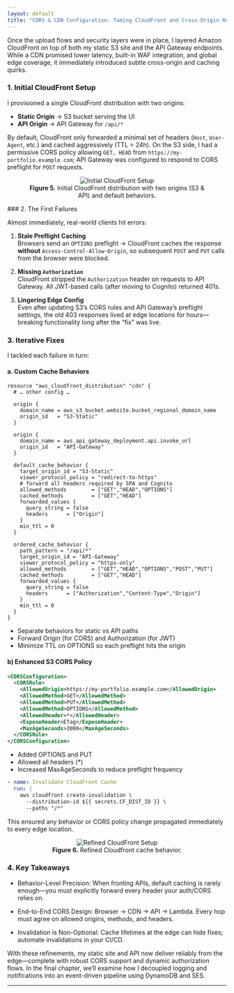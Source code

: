 ```yaml
---
layout: default
title: "CORS & CDN Configuration: Taming CloudFront and Cross-Origin Hurdles"
---
```

Once the upload flows and security layers were in place, I layered Amazon CloudFront on top of both my static S3 site and the API Gateway endpoints. While a CDN promised lower latency, built-in WAF integration, and global edge coverage, it immediately introduced subtle cross-origin and caching quirks.

### 1. Initial CloudFront Setup

I provisioned a single CloudFront distribution with two origins:

- **Static Origin** → S3 bucket serving the UI  
- **API Origin**    → API Gateway for `/api/*`  

By default, CloudFront only forwarded a minimal set of headers (`Host`, `User-Agent`, etc.) and cached aggressively (TTL = 24h). On the S3 side, I had a permissive CORS policy allowing `GET, HEAD` from `https://my-portfolio.example.com`; API Gateway was configured to respond to CORS preflight for `POST` requests.

<div align="center">
    <figure class="figure-center">
    <img src="{{ site.baseurl }}/assets/images/cloudfront-initial.png" alt="Initial CloudFront Setup" />
    <figcaption><strong>Figure 5.</strong> Initial CloudFront distribution with two origins (S3 & API) and default behaviors.</figcaption>
    </figure>
</div>
### 2. The First Failures

Almost immediately, real-world clients hit errors:

1. **Stale Preflight Caching**  
   Browsers send an `OPTIONS` preflight → CloudFront caches the response **without** `Access-Control-Allow-Origin`, so subsequent `POST` and `PUT` calls from the browser were blocked.

2. **Missing `Authorization`**  
   CloudFront stripped the `Authorization` header on requests to API Gateway. All JWT-based calls (after moving to Cognito) returned 401s.

3. **Lingering Edge Config**  
   Even after updating S3’s CORS rules and API Gateway’s preflight settings, the old 403 responses lived at edge locations for hours—breaking functionality long after the “fix” was live.

### 3. Iterative Fixes

I tackled each failure in turn:

#### a. Custom Cache Behaviors

```hcl
resource "aws_cloudfront_distribution" "cdn" {
  # … other config …

  origin {
    domain_name = aws_s3_bucket.website.bucket_regional_domain_name
    origin_id   = "S3-Static"
  }

  origin {
    domain_name = aws_api_gateway_deployment.api.invoke_url
    origin_id   = "API-Gateway"
  }

  default_cache_behavior {
    target_origin_id = "S3-Static"
    viewer_protocol_policy = "redirect-to-https"
    # forward all headers required by SPA and Cognito
    allowed_methods        = ["GET","HEAD","OPTIONS"]
    cached_methods         = ["GET","HEAD"]
    forwarded_values {
      query_string = false
      headers      = ["Origin"]
    }
    min_ttl = 0
  }

  ordered_cache_behavior {
    path_pattern = "/api/*"
    target_origin_id = "API-Gateway"
    viewer_protocol_policy = "https-only"
    allowed_methods        = ["GET","HEAD","OPTIONS","POST","PUT"]
    cached_methods         = ["GET","HEAD"]
    forwarded_values {
      query_string = false
      headers      = ["Authorization","Content-Type","Origin"]
    }
    min_ttl = 0
  }
}

```

- Separate behaviors for static vs API paths
- Forward Origin (for CORS) and Authorization (for JWT)
- Minimize TTL on OPTIONS so each preflight hits the origin

#### b) Enhanced S3 CORS Policy
```xml
<CORSConfiguration>
  <CORSRule>
    <AllowedOrigin>https://my-portfolio.example.com</AllowedOrigin>
    <AllowedMethod>GET</AllowedMethod>
    <AllowedMethod>PUT</AllowedMethod>
    <AllowedMethod>OPTIONS</AllowedMethod>
    <AllowedHeader>*</AllowedHeader>
    <ExposeHeader>ETag</ExposeHeader>
    <MaxAgeSeconds>3000</MaxAgeSeconds>
  </CORSRule>
</CORSConfiguration>

```

- Added OPTIONS and PUT
- Allowed all headers (*)
- Increased MaxAgeSeconds to reduce preflight frequency

```yaml
- name: Invalidate CloudFront Cache
  run: |
    aws cloudfront create-invalidation \
      --distribution-id ${{ secrets.CF_DIST_ID }} \
      --paths "/*"
```

This ensured any behavior or CORS policy change propagated immediately to every edge location.

<div align="center">
    <figure class="figure-center">
    <img src="{{ site.baseurl }}/assets/images/refined-cache-behaviors-flow.png" alt="Refined CloudFront Setup" />
    <figcaption><strong>Figure 6.</strong> Refined Cloudfront cache behavior.</figcaption>
    </figure>
</div>

### 4. Key Takeaways
- Behavior-Level Precision: When fronting APIs, default caching is rarely enough—you must explicitly forward every header your auth/CORS relies on.

- End-to-End CORS Design: Browser → CDN → API → Lambda. Every hop must agree on allowed origins, methods, and headers.

- Invalidation is Non-Optional: Cache lifetimes at the edge can hide fixes; automate invalidations in your CI/CD.

With these refinements, my static site and API now deliver reliably from the edge—complete with robust CORS support and dynamic authorization flows. In the final chapter, we’ll examine how I decoupled logging and notifications into an event-driven pipeline using DynamoDB and SES.

---------------------------------------
